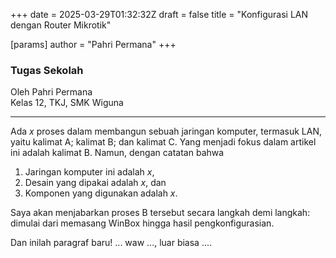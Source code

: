 +++
date = 2025-03-29T01:32:32Z
draft = false
title = "Konfigurasi LAN dengan Router Mikrotik"

[params]
  author = "Pahri Permana"
+++

### Tugas Sekolah
Oleh  Pahri Permana  
Kelas 12, TKJ, SMK Wiguna

---

Ada *x* proses dalam membangun sebuah jaringan komputer, termasuk LAN, yaitu kalimat A; kalimat B; dan kalimat C.  Yang menjadi fokus dalam artikel ini adalah kalimat B.  Namun, dengan catatan bahwa 

1. Jaringan komputer ini adalah *x*,
2. Desain yang dipakai adalah *x*, dan
3. Komponen yang digunakan adalah *x*.  

Saya akan menjabarkan proses B tersebut secara langkah demi langkah: dimulai dari memasang WinBox hingga hasil pengkonfigurasian.

Dan inilah paragraf baru! ... waw ..., luar biasa .... 
